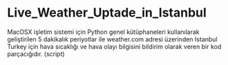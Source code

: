 # Live_Weather_Uptade_in_Istanbul
MacOSX işletim sistemi için Python genel kütüphaneleri kullanılarak geliştirilen 5 dakikalık periyotlar ile weather.com adresi üzerinden Istanbul Turkey için hava sıcaklığı ve hava olayı bilgisini bildirim olarak veren bir kod parçacığıdır. (script)
